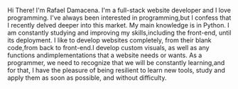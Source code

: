 Hi There! 
I'm Rafael Damacena. I'm a full-stack website developer and I love programming. I've always been interested in programming,but I confess that I recently delved deeper into this market.
My main knowledge is in Python. I am constantly studying and improving my skills,including the front-end, until its deployment. I like to develop websites completely, from their blank code,from back to front-end.I develop custom visuals, as well as any functions andimplementations that a website needs or wants. As a programmer, we need to recognize that we will be constantly learning,and for that, I have the pleasure of being resilient to learn new tools, study and apply them as soon as possible, and without difficulty.
